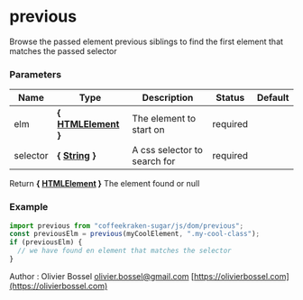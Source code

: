 # previous

Browse the passed element previous siblings to find the first element that matches the passed selector

### Parameters

| Name     | Type                                                                                                   | Description                  | Status   | Default |
| -------- | ------------------------------------------------------------------------------------------------------ | ---------------------------- | -------- | ------- |
| elm      | **{ [HTMLElement](https://developer.mozilla.org/fr/docs/Web/API/HTMLElement) }**                       | The element to start on      | required |
| selector | **{ [String](https://developer.mozilla.org/fr/docs/Web/JavaScript/Reference/Objets_globaux/String) }** | A css selector to search for | required |

Return **{ [HTMLElement](https://developer.mozilla.org/fr/docs/Web/API/HTMLElement) }** The element found or null

### Example

```js
import previous from "coffeekraken-sugar/js/dom/previous";
const previousElm = previous(myCoolElement, ".my-cool-class");
if (previousElm) {
  // we have found en element that matches the selector
}
```

Author : Olivier Bossel [olivier.bossel@gmail.com](mailto:olivier.bossel@gmail.com) [https://olivierbossel.com](https://olivierbossel.com)
